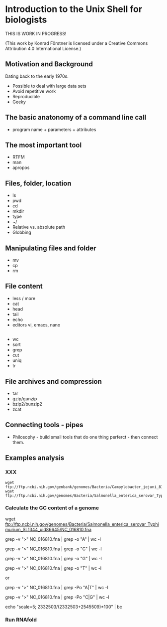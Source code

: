 # Introduction to the Unix Shell for biologists

THIS IS WORK IN PROGRESS!

(This work by Konrad Förstner is licensed under a Creative Commons
Attribution 4.0 International License.)

## Motivation and Background

Dating back to the early 1970s.

* Possible to deal with large data sets
* Avoid repetitive work
* Reproducible
* Geeky

## The basic anatonomy of a command line call

* program name + parameters + attributes

## The most important tool

* RTFM
* man
* apropos

## Files, folder, location

* ls 
* pwd
* cd 
* mkdir
* type
* ~/ 
* Relative vs. absolute path
* Globbing

## Manipulating files and folder

* mv
* cp
* rm 

## File content

* less / more
* cat
* head
* tail
* echo
* editors vi, emacs, nano

## 

* wc
* sort
* grep
* cut 
* uniq
* tr

## File archives and compression

* tar
* gzip/gunzip
* bzip2/bunzip2
* zcat

## Connecting tools - pipes

* Philosophy - build small tools that do one thing perferct - then connect them.

## Examples analysis

### XXX

    wget ftp://ftp.ncbi.nih.gov/genbank/genomes/Bacteria/Campylobacter_jejuni_81116_uid17953/CP000814.faa
    wget ftp://ftp.ncbi.nih.gov/genomes/Bacteria/Salmonella_enterica_serovar_Typhimurium_SL1344_uid86645/NC_016810.gff

### Calculate the GC content of a genome

   wget ftp://ftp.ncbi.nih.gov/genomes/Bacteria/Salmonella_enterica_serovar_Typhimurium_SL1344_uid86645/NC_016810.fna

   grep -v ">" NC_016810.fna | grep -o "A" | wc -l

   grep -v ">" NC_016810.fna | grep -o "C" | wc -l

   grep -v ">" NC_016810.fna | grep -o "G" | wc -l

   grep -v ">" NC_016810.fna | grep -o "T" | wc -l

or 

   grep -v ">" NC_016810.fna | grep -Po "A|T" | wc -l

   grep -v ">" NC_016810.fna | grep -Po "C|G" | wc -l

   echo "scale=5; 2332503/(2332503+2545509)*100" | bc

### Run RNAfold

